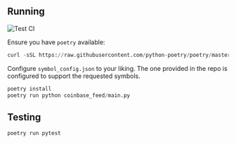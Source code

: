 Running
-------

![Test CI](https://github.com/jrocketfingers/coinbase-feed/actions/workflows/build.yml/badge.svg)

Ensure you have `poetry` available:
```python
curl -sSL https://raw.githubusercontent.com/python-poetry/poetry/master/install-poetry.py | python -
```

Configure `symbol_config.json` to your liking. The one provided in the repo is configured to support the requested symbols.

```python
poetry install
poetry run python coinbase_feed/main.py
```

Testing
-------

```python
poetry run pytest
```
